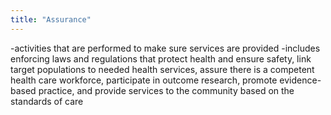 ```yaml
---
title: "Assurance"
---
```

-activities that are performed to make sure services are provided
-includes enforcing laws and regulations that protect health and ensure safety, link target populations to needed health services, assure there is a competent health care workforce, participate in outcome research, promote evidence-based practice, and provide services to the community based on the standards of care

